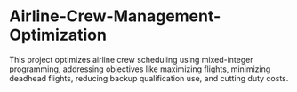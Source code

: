# Airline-Crew-Management-Optimization
 This project optimizes airline crew scheduling using mixed-integer programming, addressing objectives like maximizing flights, minimizing deadhead flights, reducing backup qualification use, and cutting duty costs. 
